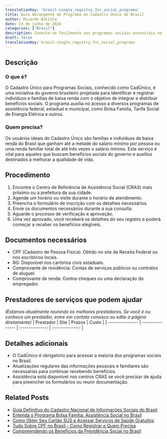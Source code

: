 ```yaml
---
translationKey: 'brazil-single_registry_for_social_programs'
title: Guia Abrangente do Programa de Cadastro Único do Brasil
author: Ricardo Batista
date: 23 de junho de 2024
categories: ["Brasil"]
description: Conecte-se facilmente aos programas sociais essenciais no Brasil usando o Cadastro Único. Descubra a elegibilidade, os passos e os documentos necessários.
draft: false
translationKey: brazil-single_registry_for_social_programs
---
```


## Descrição
### O que é?
O Cadastro Único para Programas Sociais, conhecido como CadÚnico, é uma iniciativa do governo brasileiro projetada para identificar e registrar indivíduos e famílias de baixa renda com o objetivo de integrar e distribuir benefícios sociais. O programa auxilia no acesso a diversos programas de assistência federal, estadual e municipal, como Bolsa Família, Tarifa Social de Energia Elétrica e outros.

### Quem precisa?
Os usuários ideais do Cadastro Único são famílias e indivíduos de baixa renda do Brasil que ganham até a metade do salário mínimo por pessoa ou uma renda familiar total de até três vezes o salário mínimo. Este serviço é vital para aqueles que buscam benefícios sociais do governo e auxílios destinados a melhorar a qualidade de vida.

## Procedimento

1. Encontre o Centro de Referência de Assistência Social (CRAS) mais próximo ou a prefeitura da sua cidade.
2. Agende um horário ou visite durante o horário de atendimento.
3. Preencha o formulário de inscrição com os detalhes necessários.
4. Envie os documentos necessários durante a sua consulta.
5. Aguarde o processo de verificação e aprovação.
6. Uma vez aprovado, você receberá os detalhes do seu registro e poderá começar a receber os benefícios elegíveis.

## Documentos necessários

- CPF (Cadastro de Pessoa Física): Obtido no site da Receita Federal ou nos escritórios locais.
- RG: Disponível nos cartórios civis estaduais.
- Comprovante de residência: Contas de serviços públicos ou contratos de aluguel.
- Comprovante de renda: Contra-cheques ou uma declaração do empregador.

## Prestadores de serviços que podem ajudar
_(Estamos atualmente reunindo os melhores prestadores. Se você é ou conhece um prestador, entre em contato conosco ou edite a página diretamente)_
| Prestador       |     Site     |     Prazos    |       Custo      |
| --------------- | --------------- |  :-------------: | :-------------: |

## Detalhes adicionais

- O CadÚnico é obrigatório para acessar a maioria dos programas sociais no Brasil.
- Atualizações regulares das informações pessoais e familiares são necessárias para continuar recebendo benefícios.
- Assistência está disponível nos centros CRAS se você precisar de ajuda para preencher os formulários ou reunir documentação.
## Related Posts

- [Guia Definitivo do Cadastro Nacional de Informações Sociais do Brasil](https://tramitit.com/pt/guides/brazil/cadastro_nacional_de_informações_sociais/)
- [Entenda o Programa Bolsa Família: Assistência Social no Brasil](https://tramitit.com/pt/guides/brazil/bolsa_família/)
- [Como Obter Seu Cartão SUS e Acessar Serviços de Saúde Gratuitos](https://tramitit.com/pt/guides/brazil/cartão_sus/)
- [Tudo Sobre CPF no Brasil - Como Registrar e Quem Precisa](https://tramitit.com/pt/guides/brazil/cadastro_de_pessoas_físicas/)
- [Compreendendo os Benefícios da Previdência Social no Brasil](https://tramitit.com/pt/guides/brazil/previdência_social/)